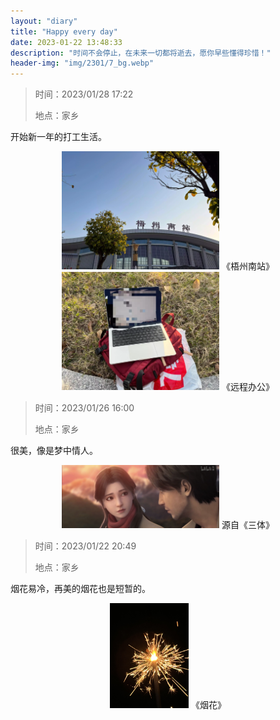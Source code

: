```yaml
---
layout: "diary"
title: "Happy every day"
date: 2023-01-22 13:48:33
description: "时间不会停止，在未来一切都将逝去，愿你早些懂得珍惜！"
header-img: "img/2301/7_bg.webp"
---
```


> 时间：2023/01/28 17:22
>
> 地点：家乡

开始新一年的打工生活。

<center>
<img src="../img/diary/2023-1-28-17-21.webp" width="50%" height="50%" />
<span>《梧州南站》</span>
</center>

<center>
<img src="../img/diary/2023-1-28-17-22.webp" width="50%" height="50%" />
<span>《远程办公》</span>
</center>



> 时间：2023/01/26 16:00
>
> 地点：家乡

很美，像是梦中情人。

<center>
<img src="../img/diary/2023-1-26-21-50.jpeg" width="50%" height="50%" />
<span>源自《三体》</span>
</center>



> 时间：2023/01/22 20:49
>
> 地点：家乡

烟花易冷，再美的烟花也是短暂的。

<center>
<img src="../img/diary/2023-1-22-20-49.jpeg" width="25%" height="25%" />
《烟花》
</center>
